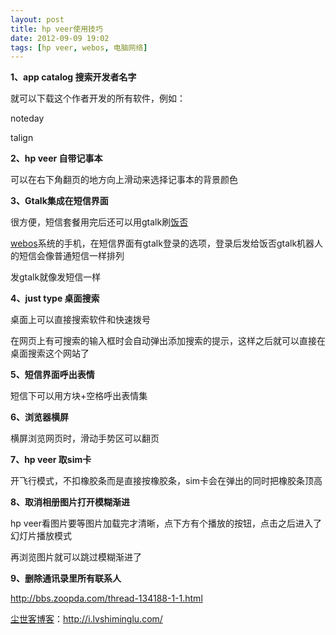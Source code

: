 ```yaml
---
layout: post
title: hp veer使用技巧
date: 2012-09-09 19:02
tags: [hp veer, webos, 电脑网络]
---
```

<strong>1、app catalog 搜索开发者名字</strong>

就可以下载这个作者开发的所有软件，例如：

noteday

talign

<strong>2、hp veer 自带记事本</strong>

可以在右下角翻页的地方向上滑动来选择记事本的背景颜色

<strong>3、Gtalk集成在短信界面</strong>

很方便，短信套餐用完后还可以用gtalk刷<a href="http://i.lvshiminglu.com/tag/%e9%a5%ad%e5%90%a6">饭否</a>

<a href="http://i.lvshiminglu.com/tag/webos">webos</a>系统的手机，在短信界面有gtalk登录的选项，登录后发给饭否gtalk机器人的短信会像普通短信一样排列

发gtalk就像发短信一样

<strong>4、just type 桌面搜索</strong>

桌面上可以直接搜索软件和快速拨号

在网页上有可搜索的输入框时会自动弹出添加搜索的提示，这样之后就可以直接在桌面搜索这个网站了

<strong>5、短信界面呼出表情</strong>

短信下可以用方块+空格呼出表情集

<strong>6、浏览器横屏</strong>

横屏浏览网页时，滑动手势区可以翻页

<strong>7、hp veer 取sim卡</strong>

开飞行模式，不扣橡胶条而是直接按橡胶条，sim卡会在弹出的同时把橡胶条顶高

<strong>8、取消相册图片打开模糊渐进</strong>

hp veer看图片要等图片加载完才清晰，点下方有个播放的按钮，点击之后进入了幻灯片播放模式

再浏览图片就可以跳过模糊渐进了

<strong>9、删除通讯录里所有联系人</strong>

<a href="http://bbs.zoopda.com/thread-134188-1-1.html" target="_blank">http://bbs.zoopda.com/thread-134188-1-1.html</a>

<a href="http://i.lvshiminglu.com/">尘世客博客</a>：<a href="http://i.lvshiminglu.com/">http://i.lvshiminglu.com/</a>

